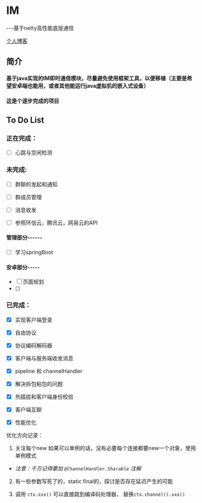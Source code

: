 # IM

---基于netty高性能底层通信

[个人博客](http://paakciu.top)

## 简介

#### 基于java实现的IM即时通信模块，尽量避免使用框架工具，以便移植（主要是希望安卓端也能用，或者其他能运行java虚拟机的嵌入式设备）

#### 这是个逐步完成的项目



## To Do List

### 正在完成：

- [ ] 心跳与空闲检测

### 未完成:
- [ ] 群聊的发起和通知
- [ ] 群成员管理
- [ ] 消息收发


- [ ] 参照环信云，腾讯云，网易云的API

#### 管理部分------

- [ ] 学习springBoot

#### 安卓部分-----

- [ ] 页面规划
- [ ] 

### 已完成：
- [x] 实现客户端登录
- [x] 自由协议
- [x] 协议编码解码器
- [x] 客户端与服务端收发消息
- [x] pipeline 和 channelHandler
- [x] 解决拆包粘包的问题
- [x] 热插拔和客户端身份校验
- [x] 客户端互聊
- [x] 性能优化







优化方向记录：

1. 关注每个new 如果可以单例的话，没有必要每个连接都要new一个对象，使用单例模式

- *注意：千万记得要加 `@ChannelHandler.Sharable` 注解*

2. 有一些参数写死了的，static final的，探讨是否存在延迟产生的可能

3. 调用 `ctx.xxx()` 可以直接跳到编译码处理器， 替换`ctx.channel().xxx()` 